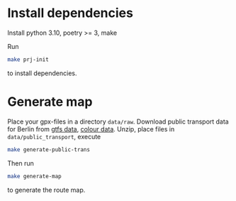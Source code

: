 # Install dependencies
Install python 3.10, poetry >= 3, make

Run
```bash
make prj-init
```
to install dependencies.

# Generate map
Place your gpx-files in a directory `data/raw`.
Download public transport data for Berlin from
[gtfs data](https://daten.berlin.de/datensaetze/vbb-fahrplandaten-gtfs), [colour data](https://daten.berlin.de/datensaetze/vbb-linienfarben).
Unzip, place files in `data/public_transport`, execute
```bash
make generate-public-trans
```
Then run
```bash
make generate-map
```
to generate the route map.
